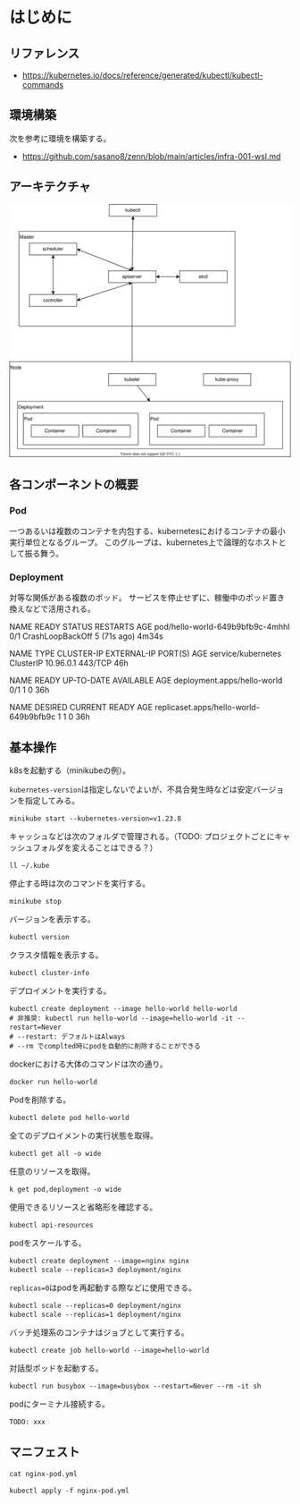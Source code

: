# はじめに

## リファレンス

- https://kubernetes.io/docs/reference/generated/kubectl/kubectl-commands

## 環境構築

次を参考に環境を構築する。

- https://github.com/sasano8/zenn/blob/main/articles/infra-001-wsl.md

## アーキテクチャ

![kubernetes](img/kubernetes.drawio.svg)

## 各コンポーネントの概要

### Pod

一つあるいは複数のコンテナを内包する、kubernetesにおけるコンテナの最小実行単位となるグループ。
このグループは、kubernetes上で論理的なホストとして振る舞う。

### Deployment

対等な関係がある複数のポッド。
サービスを停止せずに、稼働中のポッド置き換えなどで活用される。


NAME                               READY   STATUS             RESTARTS      AGE
pod/hello-world-649b9bfb9c-4mhhl   0/1     CrashLoopBackOff   5 (71s ago)   4m34s

NAME                 TYPE        CLUSTER-IP   EXTERNAL-IP   PORT(S)   AGE
service/kubernetes   ClusterIP   10.96.0.1    <none>        443/TCP   46h

NAME                          READY   UP-TO-DATE   AVAILABLE   AGE
deployment.apps/hello-world   0/1     1            0           36h

NAME                                     DESIRED   CURRENT   READY   AGE
replicaset.apps/hello-world-649b9bfb9c   1         1         0       36h




## 基本操作

k8sを起動する（minikubeの例）。

`kubernetes-version`は指定しないでよいが、不具合発生時などは安定バージョンを指定してみる。

```
minikube start --kubernetes-version=v1.23.8
```

キャッシュなどは次のフォルダで管理される。（TODO: プロジェクトごとにキャッシュフォルダを変えることはできる？）

```
ll ~/.kube
```

停止する時は次のコマンドを実行する。

```
minikube stop
```

バージョンを表示する。

```
kubectl version
```

クラスタ情報を表示する。

```
kubectl cluster-info
```

デプロイメントを実行する。

```
kubectl create deployment --image hello-world hello-world
# 非推奨: kubectl run hello-world --image=hello-world -it --restart=Never
# --restart: デフォルトはAlways
# --rm でcomplted時にpodを自動的に削除することができる
```

dockerにおける大体のコマンドは次の通り。

```
docker run hello-world
```

Podを削除する。

```
kubectl delete pod hello-world
```

全てのデプロイメントの実行状態を取得。

```
kubectl get all -o wide
```

任意のリソースを取得。

```
k get pod,deployment -o wide
```

使用できるリソースと省略形を確認する。

```
kubectl api-resources
```

podをスケールする。

```
kubectl create deployment --image=nginx nginx
kubectl scale --replicas=3 deployment/nginx
```

`replicas=0`はpodを再起動する際などに使用できる。

```
kubectl scale --replicas=0 deployment/nginx
kubectl scale --replicas=1 deployment/nginx
```

バッチ処理系のコンテナはジョブとして実行する。

```
kubectl create job hello-world --image=hello-world
```

対話型ポッドを起動する。

```
kubectl run busybox --image=busybox --restart=Never --rm -it sh
```

podにターミナル接続する。

```
TODO: xxx
```

## マニフェスト

```
cat nginx-pod.yml 
```


```
kubectl apply -f nginx-pod.yml 
```
